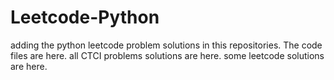 # Leetcode-Python
adding the python leetcode problem solutions in this repositories. 
The code files are here.
all CTCI problems solutions are here.
some leetcode solutions are here.







































































































































































































































































































































































































































































































































































































































































































































































































































































































